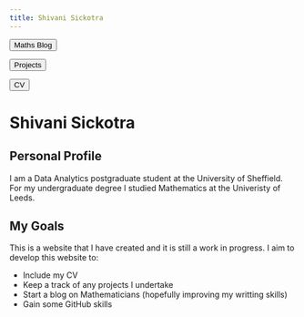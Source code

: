 ```yaml
---
title: Shivani Sickotra
---
```


<form action="https://sickotra.github.io/maths">
    <input type="submit" value="Maths Blog" />
</form>
<form action="https://sickotra.github.io/projects">
    <input type="submit" value="Projects" />
</form>
<form action="https://sickotra.github.io/cv">
    <input type="submit" value="CV" />
</form>



Shivani Sickotra
=================


Personal Profile 
----------------
I am a Data Analytics postgraduate student at the University of Sheffield. For my undergraduate degree I studied Mathematics at the Univeristy of Leeds.

My Goals 
---------
This is a website that I have created and it is still a work in progress.
I aim to develop this website to:

* Include my CV
* Keep a track of any projects I undertake
* Start a blog on Mathematicians (hopefully improving my writting skills)
* Gain some GitHub skills



